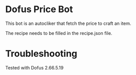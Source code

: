 # Dofus Price Bot

This bot is an autocliker that fetch the price to craft an item.

The recipe needs to be filled in the recipe.json file.

# Troubleshooting

Tested with Dofus 2.66.5.19